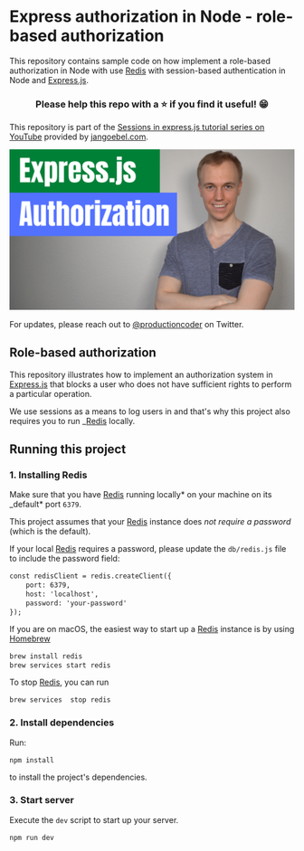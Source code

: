 # Express authorization in Node - role-based authorization

This repository contains sample code on how implement a role-based authorization in Node with use [Redis](https://redis.io) with session-based authentication in Node and [Express.js](https://expressjs.com/).

<h3 align="center">Please help this repo with a ⭐️ if you find it useful! 😁</h3>

This repository is part of the [Sessions in express.js tutorial series on YouTube](https://www.youtube.com/watch?v=DHTC_6lko48) provided by [jangoebel.com](https://jangoebel.com).

[![Express sessions with redis](images/authorization-in-express-with-sessions.png)](https://www.youtube.com/watch?v=DHTC_6lko48)

For updates, please reach out to [@productioncoder](https://twitter.com/productioncoder) on Twitter.

## Role-based authorization

This repository illustrates how to implement an authorization system in [Express.js](https://expressjs.com/) that blocks a user who does not have sufficient rights to perform a particular operation.

We use sessions as a means to log users in and that's why this project also
requires you to run \_[Redis](https://redis.io) locally.

## Running this project

### 1. Installing Redis

Make sure that you have [Redis](https://redis.io) running locally* on your machine on its \_default* port `6379`.

This project assumes that your [Redis](https://redis.io) instance does _not require a password_ (which is the default).

If your local [Redis](https://redis.io) requires a password, please update the `db/redis.js` file to include the password field:

```
const redisClient = redis.createClient({
    port: 6379,
    host: 'localhost',
    password: 'your-password'
});
```

If you are on macOS, the easiest way to start up a [Redis](https://redis.io) instance is by using [Homebrew](https://brew.sh/)

```
brew install redis
brew services start redis
```

To stop [Redis](https://redis.io), you can run

```
brew services  stop redis
```

### 2. Install dependencies

Run:

```
npm install
```

to install the project's dependencies.

### 3. Start server

Execute the `dev` script to start up your server.

```
npm run dev
```

